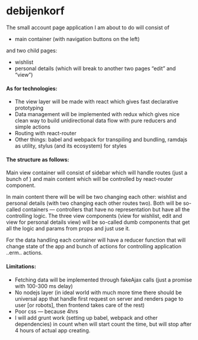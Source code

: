 # debijenkorf

The small account page application I am about to do will consist of
* main container (with navigation buttons on the left)

and two child pages:
* wishlist
* personal details (which will break to another two pages “edit” and “view”)

#### As for technologies:
* The view layer will be made with react which gives fast declarative prototyping
* Data management will be implemented with redux which gives nice clean way to build unidirectional data flow with pure reducers and simple actions
* Routing with react-router
* Other things: babel and webpack for transpiling and bundling, ramdajs as utility, stylus (and its ecosystem) for styles

#### The structure as follows:
Main view container will consist of sidebar which will handle routes (just a bunch of <Link to="">) and main content which will be controlled by react-router component.

In main content there will be will be two changing each other: wishlist and personal details (with two changing each other routes two). Both will be so-called containers — controllers that have no representation but have all the controlling logic. The three view components (view for wishlist, edit and view for personal details view) will be so-called dumb components that get all the logic and params from props and just use it.

For the data handling each container will have a reducer function that will change state of the app and bunch of actions for controlling application ..erm.. actions.

#### Limitations:
* Fetching data will be implemented through fakeAjax calls (just a promise with 100-300 ms delay)
* No nodejs layer (in ideal world with much more time there should be universal app that handle first request on server and renders page to user [or robots], then frontend takes care of the rest)
* Poor css — because 4hrs
* I will add grunt work (setting up babel, webpack and other dependencies) in count when will start count the time, but will stop after 4 hours of actual app creating.
